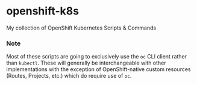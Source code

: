 # openshift-k8s
My collection of OpenShift Kubernetes Scripts &amp; Commands

### Note
Most of these scripts are going to exclusively use the `oc` CLI client rather than `kubectl`.
These will generally be interchangeable with other implementations with the exception of
OpenShift-native custom resources (Routes, Projects, etc.) which do require use of `oc`.
